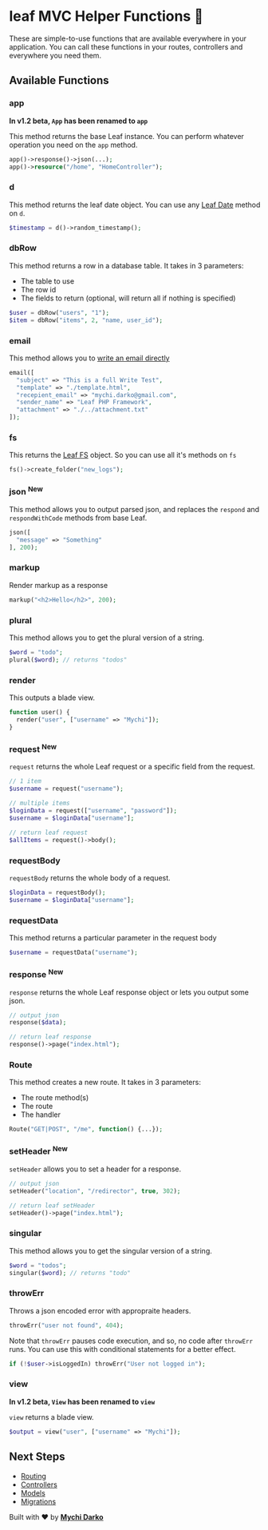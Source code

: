 # leaf MVC Helper Functions 🏥

These are simple-to-use functions that are available everywhere in your application. You can call these functions in your routes, controllers and everywhere you need them.

## Available Functions

### app

**In v1.2 beta, `App` has been renamed to `app`**

This method returns the base Leaf instance. You can perform whatever operation you need on the `app` method.

```php
app()->response()->json(...);
app()->resource("/home", "HomeController");
```

### d

This method returns the leaf date object. You can use any [Leaf Date](leaf/v/2.4-beta/core/date) method on `d`.

```php
$timestamp = d()->random_timestamp();
```

### dbRow

This method returns a row in a database table. It takes in 3 parameters:

- The table to use
- The row id
- The fields to return (optional, will return all if nothing is specified)

```php
$user = dbRow("users", "1");
$item = dbRow("items", 2, "name, user_id");
```

### email

This method allows you to [write an email directly](leaf/v/2.4-beta/core/mail?id=write)

```php
email([
  "subject" => "This is a full Write Test",
  "template" => "./template.html",
  "recepient_email" => "mychi.darko@gmail.com",
  "sender_name" => "Leaf PHP Framework",
  "attachment" => "./../attachment.txt"
]);
```

### fs

This returns the [Leaf FS](leaf/v/2.4-beta/core/fs) object. So you can use all it's methods on `fs`

```php
fs()->create_folder("new_logs");
```

### json <sup class="new-tag-1">New</sup>

This method allows you to output parsed json, and replaces the `respond` and `respondWithCode` methods from base Leaf.

```php
json([
  "message" => "Something"
], 200);
```

### markup

Render markup as a response

```php
markup("<h2>Hello</h2>", 200);
```

### plural

This method allows you to get the plural version of a string.

```php
$word = "todo";
plural($word); // returns "todos"
```

### render

This outputs a blade view.

```php
function user() {
  render("user", ["username" => "Mychi"]);
}
```

### request <sup class="new-tag-1">New</sup>

`request` returns the whole Leaf request or a specific field from the request.

```php
// 1 item
$username = request("username");

// multiple items
$loginData = request(["username", "password"]);
$username = $loginData["username"];

// return leaf request
$allItems = request()->body();
```

### requestBody

`requestBody` returns the whole body of a request.

```php
$loginData = requestBody();
$username = $loginData["username"];
```

### requestData

This method returns a particular parameter in the request body

```php
$username = requestData("username");
```

### response <sup class="new-tag-1">New</sup>

`response` returns the whole Leaf response object or lets you output some json.

```php
// output json
response($data);

// return leaf response
response()->page("index.html");
```

### Route

This method creates a new route. It takes in 3 parameters:

- The route method(s)
- The route
- The handler

```php
Route("GET|POST", "/me", function() {...});
```

### setHeader <sup class="new-tag-1">New</sup>

`setHeader` allows you to set a header for a response.

```php
// output json
setHeader("location", "/redirector", true, 302);

// return leaf setHeader
setHeader()->page("index.html");
```

### singular

This method allows you to get the singular version of a string.

```php
$word = "todos";
singular($word); // returns "todo"
```

### throwErr

Throws a json encoded error with appropraite headers.

```php
throwErr("user not found", 404);
```

Note that `throwErr` pauses code execution, and so, no code after `throwErr` runs. You can use this with conditional statements for a better effect.

```php
if (!$user->isLoggedIn) throwErr("User not logged in");
```

### view

**In v1.2 beta, `View` has been renamed to `view`**

`view` returns a blade view.

```php
$output = view("user", ["username" => "Mychi"]);
```

## Next Steps

- [Routing](/leaf-mvc/v/2.0/core/routing)
- [Controllers](/leaf-mvc/v/2.0/core/controllers)
- [Models](/leaf-mvc/v/2.0/core/models)
- [Migrations](/leaf-mvc/v/2.0/database/migrations)

Built with ❤ by [**Mychi Darko**](//mychi.netlify.app)
